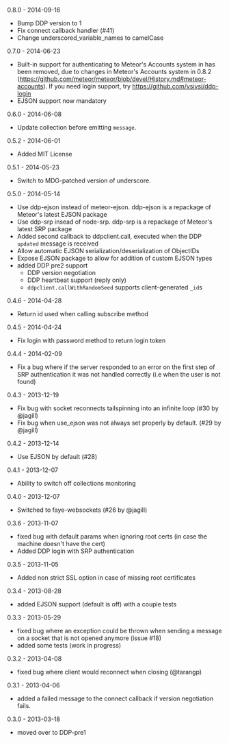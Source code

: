 0.8.0 - 2014-09-16

  - Bump DDP version to 1
  - Fix connect callback handler (#41)
  - Change underscored_variable_names to camelCase

0.7.0 - 2014-06-23

  - Built-in support for authenticating to Meteor's Accounts system in has
    been removed, due to changes in Meteor's Accounts system in 0.8.2
    (https://github.com/meteor/meteor/blob/devel/History.md#meteor-accounts).
    If you need login support, try https://github.com/vsivsi/ddp-login
  - EJSON support now mandatory

0.6.0 - 2014-06-08

  - Update collection before emitting `message`.

0.5.2 - 2014-06-01

  - Added MIT License

0.5.1 - 2014-05-23

  - Switch to MDG-patched version of underscore.

0.5.0 - 2014-05-14

  - Use ddp-ejson instead of meteor-ejson. ddp-ejson is a repackage of
    Meteor's latest EJSON package
  - Use ddp-srp insead of node-srp. ddp-srp is a repackage of Meteor's
    latest SRP package
  - Added second callback to ddpclient.call, executed when the DDP
    `updated` message is received
  - Allow automatic EJSON serialization/deserialization of ObjectIDs
  - Expose EJSON package to allow for addition of custom EJSON types
  - added DDP pre2 support
    - DDP version negotiation
    - DDP heartbeat support (reply only)
    - `ddpclient.callWithRandomSeed` supports client-generated `_id`s

0.4.6 - 2014-04-28

  - Return id used when calling subscribe method

0.4.5 - 2014-04-24

  - Fix login with password method to return login token

0.4.4 - 2014-02-09

  - Fix a bug where if the server responded to an error on the first
    step of SRP authentication it was not handled correctly (i.e when
    the user is not found)

0.4.3 - 2013-12-19

  - Fix bug with socket reconnects tailspinning into an infinite loop
    (#30 by @jagill)
  - Fix bug when use_ejson was not always set properly by default.
    (#29 by @jagill)

0.4.2 - 2013-12-14

  - Use EJSON by default (#28)

0.4.1 - 2013-12-07

  - Ability to switch off collections monitoring

0.4.0 - 2013-12-07

  - Switched to faye-websockets (#26 by @jagill)

0.3.6 - 2013-11-07

  - fixed bug with default params when ignoring root certs (in case the
    machine doesn't have the cert)
  - Added DDP login with SRP authentication

0.3.5 - 2013-11-05

 - Added non strict SSL option in case of missing root certificates

0.3.4 - 2013-08-28

 - added EJSON support (default is off) with a couple tests

0.3.3 - 2013-05-29

 - fixed bug where an exception could be thrown when sending a message on
   a socket that is not opened anymore (issue #18)
 - added some tests (work in progress)

0.3.2 - 2013-04-08

  - fixed bug where client would reconnect when closing (@tarangp)

0.3.1 - 2013-04-06

  - added a failed message to the connect callback if version negotiation
    fails.

0.3.0 - 2013-03-18

  - moved over to DDP-pre1
